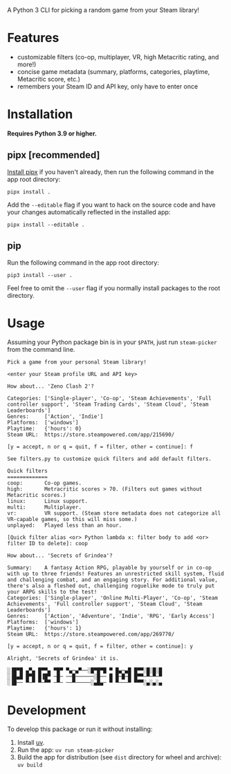 A Python 3 CLI for picking a random game from your Steam library!

# Features

-   customizable filters (co-op, multiplayer, VR, high Metacritic rating, and more!)
-   concise game metadata (summary, platforms, categories, playtime, Metacritic score, etc.)
-   remembers your Steam ID and API key, only have to enter once

# Installation

**Requires Python 3.9 or higher.**

## pipx [recommended]

[Install pipx](https://pipx.pypa.io/) if you haven't already, then run the following command in the app root directory:

`pipx install .`

Add the `--editable` flag if you want to hack on the source code and have your changes automatically reflected in the installed app:

`pipx install --editable .`

## pip

Run the following command in the app root directory:

`pip3 install --user .`

Feel free to omit the `--user` flag if you normally install packages
to the root directory.

# Usage

Assuming your Python package bin is in your `$PATH`, just run `steam-picker` from the command line.

    Pick a game from your personal Steam library!
    
    <enter your Steam profile URL and API key>
    
    How about... 'Zeno Clash 2'?
    
    Categories: ['Single-player', 'Co-op', 'Steam Achievements', 'Full controller support', 'Steam Trading Cards', 'Steam Cloud', 'Steam Leaderboards']
    Genres:     ['Action', 'Indie']
    Platforms:  ['windows']
    Playtime:   {'hours': 0}
    Steam URL:  https://store.steampowered.com/app/215690/
    
    [y = accept, n or q = quit, f = filter, other = continue]: f
    
    See filters.py to customize quick filters and add default filters.
    
    Quick filters
    =============
    coop:       Co-op games.
    high:       Metracritic scores > 70. (Filters out games without Metacritic scores.)
    linux:      Linux support.
    multi:      Multiplayer.
    vr:         VR support. (Steam store metadata does not categorize all VR-capable games, so this will miss some.)
    unplayed:   Played less than an hour.
    
    [Quick filter alias <or> Python lambda x: filter body to add <or> filter ID to delete]: coop
    
    How about... 'Secrets of Grindea'?
    
    Summary:    A fantasy Action RPG, playable by yourself or in co-op with up to three friends! Features an unrestricted skill system, fluid and challenging combat, and an engaging story. For additional value, there's also a fleshed out, challenging roguelike mode to truly put your ARPG skills to the test!
    Categories: ['Single-player', 'Online Multi-Player', 'Co-op', 'Steam Achievements', 'Full controller support', 'Steam Cloud', 'Steam Leaderboards']
    Genres:     ['Action', 'Adventure', 'Indie', 'RPG', 'Early Access']
    Platforms:  ['windows']
    Playtime:   {'hours': 1}
    Steam URL:  https://store.steampowered.com/app/269770/
    
    [y = accept, n or q = quit, f = filter, other = continue]: y
    
    Alright, 'Secrets of Grindea' it is.
    
    ░▐█▀█ ▄▀▄ █▀▀▄ ▀█▀ ▀▄─▄▀──░█▀█▀█ ▀ █▄─▄█ █▀▀░█░█░█
    ░▐█▄█ █▀█ █▐█▀ ─█─ ──█──────░█── █ █─█─█ █▀▀─▀─▀─▀
    ░▐█── ▀─▀ ▀─▀▀ ─▀─ ──▀─────░▄█▄─ ▀ ▀───▀ ▀▀▀░▄░▄░▄

# Development

To develop this package or run it without installing:

1. Install [uv](https://docs.astral.sh/uv/).
1. Run the app: `uv run steam-picker`
1. Build the app for distribution (see `dist` directory for wheel and archive): `uv build`

